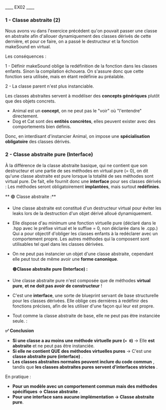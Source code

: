 ____ EX02 ____

### 1 - Classe abstraite (2)

Nous avons vu dans l'exercice précédent qu'on pouvait passer une classe en abstraite afin d'allouer dynamiquement des classes dérivés de cette dernière, et pour ce faire, on a passé le destructeur et la fonction makeSound en virtual.

Les conséquences  :

1 - Définir makeSound oblige la redéfinition de la fonction dans les classes enfants. Sinon la compilation échouera. On s'assure donc que cette fonction sera utilisée, mais en étant redéfinie au préalable.

2 - La classe parent n'est plus instanciable.

Les classes abstraites servent à modéliser des **concepts génériques** plutôt que des objets concrets.

* Animal est un **concept**, on ne peut pas le "voir" où "l'entendre" directement.
* Dog et Cat sont des **entités concrètes**, elles peuvent exister avec des comportements bien définis.

Donc, en interdisant d'instancier Animal, on impose une **spécialisation obligatoire** des classes dérivés.

### 2 - Classe abstraite pure (Interface)

À la différence de la classe abstraite basique, qui ne contient que son destructeur et une partie de ses méthodes en virtual pure (= 0), on dit qu'une classe abstraite est pure lorsque la totalité de ses méthodes sont virtual pure. De fait, elle fournit donc une **interface** pour ses classes dérivés : Les méthodes seront obligatoirement **implantées**, mais surtout **redéfinies**.

 **
    🟣  Classe abstraite :**

* Une classe abstraite est constitué d'un destructeur virtual pour éviter les leaks lors de la destruction d'un objet dérivé alloué dynamiquement.
* Elle dispose d'au minimum une fonction virtuelle pure (déclaré dans le .hpp avec le préfixe virtual et le suffixe = 0, non déclarée dans le .cpp.) Qui a pour objectif d'obliger les classes enfants à la redéclarer avec un comportement propre. Les autres méthodes qui la composent sont utilisables tel quel dans les classes dérivées.
* On ne peut pas instancier un objet d'une classe abstraite, cependant elle peut tout de même avoir une **forme canonique**.

  🟠**Classe abstraite pure (Interface) :**
* Une classe abstraite pure n'est composée que de méthodes **virtual pure**, **et ne doit pas avoir de constructeur** !
* C'est une **interface**, une sorte de blueprint servant de base structurelle pour les classes dérivées. Elle oblige ces dernières à redéfinir des fonctions précises, afin de les utiliser d'une façon qui leur est propre.
* Tout comme la classe abstraite de base, elle ne peut pas être instanciée seule. :

 **✅ Conclusion**

* **Si une classe a au moins une méthode virtuelle pure (`= 0`)** → Elle **est abstraite** et ne peut pas être instanciée.
* **Si elle ne contient QUE des méthodes virtuelles pures** → C'est une  **classe abstraite pure (interface)** .
* **Les classes abstraites normales peuvent inclure du code commun** , tandis que  **les classes abstraites pures servent d'interfaces strictes** .

En pratique :

* **Pour un modèle avec un comportement commun mais des méthodes spécifiques → Classe abstraite** .
* **Pour une interface sans aucune implémentation → Classe abstraite pure**.
